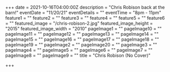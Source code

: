 +++
date = 2021-10-16T04:00:00Z
description = "Chris Robison back at the barn!"
eventDate = "11/20/21"
eventDetails = ""
eventTime = "8pm - 11pm"
feature1 = ""
feature2 = ""
feature3 = ""
feature4 = ""
feature5 = ""
feature6 = ""
featured_image = "/chris-robison-2.jpg"
featured_image_height = "2015"
featured_image_width = "2010"
pageImage1 = ""
pageImage10 = ""
pageImage11 = ""
pageImage12 = ""
pageImage13 = ""
pageImage14 = ""
pageImage15 = ""
pageImage16 = ""
pageImage17 = ""
pageImage18 = ""
pageImage19 = ""
pageImage2 = ""
pageImage20 = ""
pageImage3 = ""
pageImage4 = ""
pageImage5 = ""
pageImage6 = ""
pageImage7 = ""
pageImage8 = ""
pageImage9 = ""
title = "Chris Robison (No Cover)"

+++
